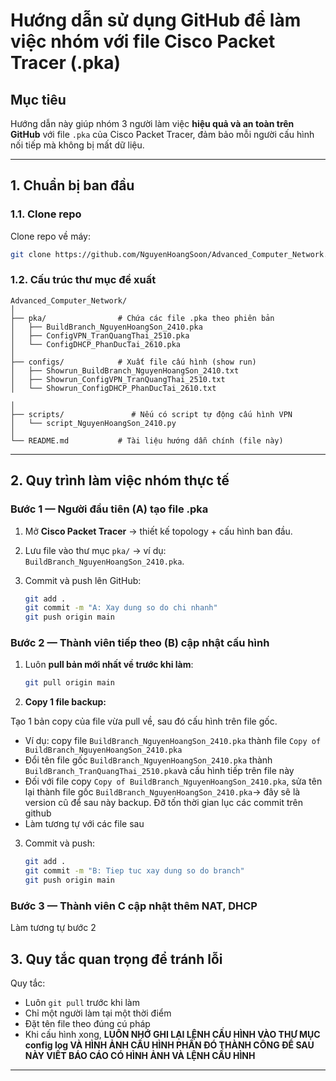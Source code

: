# Hướng dẫn sử dụng GitHub để làm việc nhóm với file Cisco Packet Tracer (.pka)

## Mục tiêu

Hướng dẫn này giúp nhóm 3 người làm việc **hiệu quả và an toàn trên GitHub** với file `.pka` của Cisco Packet Tracer, đảm bảo mỗi người cấu hình nối tiếp mà không bị mất dữ liệu.

---

## 1. Chuẩn bị ban đầu

### 1.1. Clone repo

Clone repo về máy:

   ```bash
   git clone https://github.com/NguyenHoangSoon/Advanced_Computer_Network.git
   ```

### 1.2. Cấu trúc thư mục đề xuất

```
Advanced_Computer_Network/
│
├── pka/                # Chứa các file .pka theo phiên bản
│   ├── BuildBranch_NguyenHoangSon_2410.pka
│   ├── ConfigVPN_TranQuangThai_2510.pka
│   └── ConfigDHCP_PhanDucTai_2610.pka
│
├── configs/            # Xuất file cấu hình (show run)
│   ├── Showrun_BuildBranch_NguyenHoangSon_2410.txt
│   ├── Showrun_ConfigVPN_TranQuangThai_2510.txt
│   └── Showrun_ConfigDHCP_PhanDucTai_2610.txt

│
├── scripts/               # Nếu có script tự động cấu hình VPN
│   └── script_NguyenHoangSon_2410.py
│
└── README.md           # Tài liệu hướng dẫn chính (file này)
```

---

## 2. Quy trình làm việc nhóm thực tế

### Bước 1 — Người đầu tiên (A) tạo file .pka

1. Mở **Cisco Packet Tracer** → thiết kế topology + cấu hình ban đầu.
2. Lưu file vào thư mục `pka/` → ví dụ: `BuildBranch_NguyenHoangSon_2410.pka`.
3. Commit và push lên GitHub:

   ```bash
   git add .
   git commit -m "A: Xay dung so do chi nhanh"
   git push origin main
   ```

### Bước 2 — Thành viên tiếp theo (B) cập nhật cấu hình

1. Luôn **pull bản mới nhất về trước khi làm**:

   ```bash
   git pull origin main
   ```
2. **Copy 1 file backup:** 

Tạo 1 bản copy của file vừa pull về, sau đó cấu hình trên file gốc. 

- Ví dụ: copy file `BuildBranch_NguyenHoangSon_2410.pka` thành file `Copy of BuildBranch_NguyenHoangSon_2410.pka`
- Đổi tên file gốc `BuildBranch_NguyenHoangSon_2410.pka` thành `BuildBranch_TranQuangThai_2510.pka`và cấu hình tiếp trên file này
- Đối với file copy `Copy of BuildBranch_NguyenHoangSon_2410.pka`, sửa tên lại thành file gốc `BuildBranch_NguyenHoangSon_2410.pka`-> đây sẽ là version cũ để sau này backup. Đỡ tốn thời gian lục các commit trên github
- Làm tương tự với các file sau

3. Commit và push:

   ```bash
   git add .
   git commit -m "B: Tiep tuc xay dung so do branch"
   git push origin main
   ```

### Bước 3 — Thành viên C cập nhật thêm NAT, DHCP
Làm tương tự bước 2


## 3. Quy tắc quan trọng để tránh lỗi

Quy tắc:                               
- Luôn `git pull` trước khi làm
- Chỉ một người làm tại một thời điểm 
- Đặt tên file theo đúng cú pháp   
- Khi cấu hình xong, **LUÔN NHỚ GHI LẠI LỆNH CẤU HÌNH VÀO THƯ MỤC config log VÀ HÌNH ẢNH CẤU HÌNH PHẦN ĐÓ THÀNH CÔNG ĐỂ SAU NÀY VIẾT BÁO CÁO CÓ HÌNH ẢNH VÀ LỆNH CẤU HÌNH**         

---


